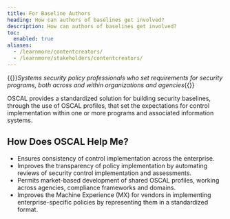 ```yaml
---
title: For Baseline Authors
heading: How can authors of baselines get involved?
description: How can authors of baselines get involved?
toc:
  enabled: true
aliases:
  - /learnmore/contentcreators/
  - /learnmore/stakeholders/contentcreators/
---
```


{{<callout>}}*Systems security policy professionals who set requirements for security programs, both across and within organizations and agencies*{{</callout>}}

OSCAL provides a standardized solution for building security baselines, through the use of OSCAL profiles, that set the expectations for control implementation within one or more programs and associated information systems.

## How Does OSCAL Help Me?

- Ensures consistency of control implementation across the enterprise.
- Improves the transparency of policy implementation by automating reviews of security control implementation and assessments.
- Permits market-based development of shared OSCAL profiles, working across agencies, compliance frameworks and domains.
- Improves the Machine Experience (MX) for vendors in implementing enterprise-specific policies by representing them in a standardized format.

